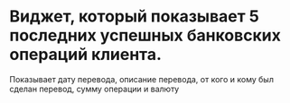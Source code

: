 # Виджет, который показывает 5 последних успешных банковских операций клиента.
Показывает дату перевода, описание перевода, от кого и кому был сделан перевод, сумму операции и валюту

